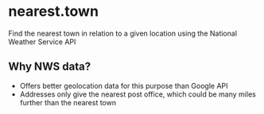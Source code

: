 # nearest.town
Find the nearest town in relation to a given location using the National Weather Service API

## Why NWS data?
- Offers better geolocation data for this purpose than Google API
- Addresses only give the nearest post office, which could be many miles further than the nearest town

